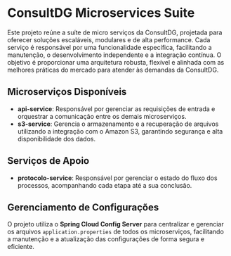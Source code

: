# ConsultDG Microservices Suite

Este projeto reúne a suíte de micro serviços da ConsultDG, projetada para oferecer soluções escaláveis, modulares e de alta performance. Cada serviço é responsável por uma funcionalidade específica, facilitando a manutenção, o desenvolvimento independente e a integração contínua. O objetivo é proporcionar uma arquitetura robusta, flexível e alinhada com as melhores práticas do mercado para atender às demandas da ConsultDG.

## Microserviços Disponíveis

- **api-service**: Responsável por gerenciar as requisições de entrada e orquestrar a comunicação entre os demais microserviços.
- **s3-service**: Gerencia o armazenamento e a recuperação de arquivos utilizando a integração com o Amazon S3, garantindo segurança e alta disponibilidade dos dados.

## Serviços de Apoio

- **protocolo-service**: Responsável por gerenciar o estado do fluxo dos processos, acompanhando cada etapa até a sua conclusão.

## Gerenciamento de Configurações

O projeto utiliza o **Spring Cloud Config Server** para centralizar e gerenciar os arquivos `application.properties` de todos os microserviços, facilitando a manutenção e a atualização das configurações de forma segura e eficiente.